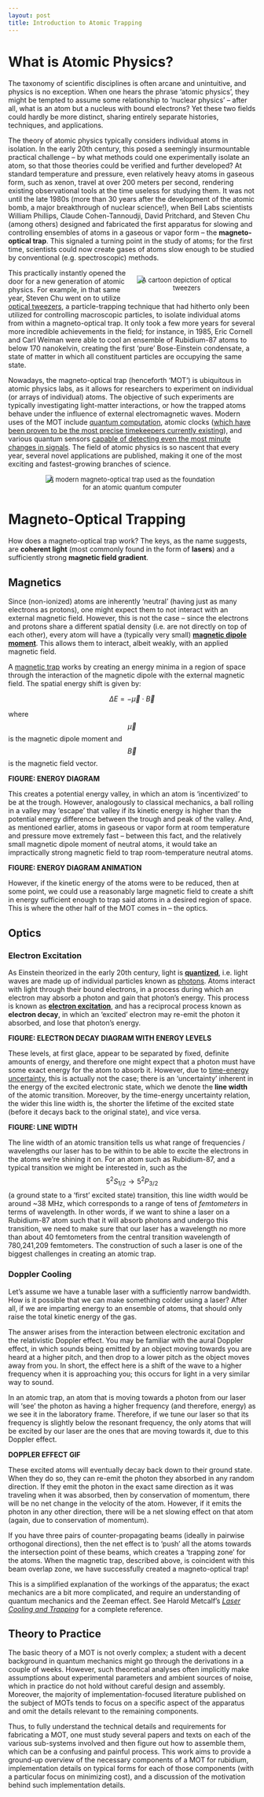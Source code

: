```yaml
---
layout: post
title: Introduction to Atomic Trapping
---
```


# What is Atomic Physics?

The taxonomy of scientific disciplines is often arcane and unintuitive, and physics is no exception. When one hears the phrase ‘atomic physics’, they might be tempted to assume some relationship to ‘nuclear physics’ – after all, what is an atom but a nucleus with bound electrons? Yet these two fields could hardly be more distinct, sharing entirely separate histories, techniques, and applications.

The theory of atomic physics typically considers individual atoms in isolation. In the early 20th century, this posed a seemingly insurmountable practical challenge – by what methods could one experimentally isolate an atom, so that those theories could be verified and further developed? At standard temperature and pressure, even relatively heavy atoms in gaseous form, such as xenon, travel at over 200 meters per second, rendering existing observational tools at the time useless for studying them. It was not until the late 1980s (more than 30 years after the development of the atomic bomb, a major breakthrough of nuclear science!), when Bell Labs scientists William Phillips, Claude Cohen-Tannoudji, David Pritchard, and Steven Chu (among others) designed and fabricated the first apparatus for slowing and controlling ensembles of atoms in a gaseous or vapor form – the **magneto-optical trap**. This signaled a turning point in the study of atoms; for the first time, scientists could now create gases of atoms slow enough to be studied by conventional (e.g. spectroscopic) methods.

<figure style="float: right; margin-left: 20px; width:40%; height:auto;">
<img src="{{site.url}}/static/projects/mot/tweezers.png"/>
     <figcaption style="text-align:center; font-size: 13px; margin-top:-15px;">A cartoon depiction of optical tweezers</figcaption>
</figure>

This practically instantly opened the door for a new generation of atomic physics. For example, in that same year, Steven Chu went on to utilize [optical tweezers](https://en.wikipedia.org/wiki/Optical_tweezers), a particle-trapping technique that had hitherto only been utilized for controlling macroscopic particles, to isolate individual atoms from within a magneto-optical trap. It only took a few more years for several more incredible achievements in the field; for instance, in 1985, Eric Cornell and Carl Weiman were able to cool an ensemble of Rubidium-87 atoms to below 170 nanokelvin, creating the first ‘pure’ Bose-Einstein condensate, a state of matter in which all constituent particles are occupying the same state.

Nowadays, the magneto-optical trap (henceforth ‘MOT’) is ubiquitous in atomic physics labs, as it allows for researchers to experiment on individual (or arrays of individual) atoms. The objective of such experiments are typically investigating light-matter interactions, or how the trapped atoms behave under the influence of external electromagnetic waves. Modern uses of the MOT include [quantum computation](https://siliconangle.com/2021/07/21/atom-computing-exits-stealth-quantum-computing-system-made-atoms-controlled-lasers/), atomic clocks ([which have been proven to be the most precise timekeepers currently existing](https://spectrum.ieee.org/optical-atomic-clock-advantage-expands-electronics)), and various quantum sensors [capable of detecting even the most minute changes in signals](https://syrte.obspm.fr/spip/science/iaci/projets-en-cours/gravimetre/article/gravimetre-a-atomes-froids?lang=en). The field of atomic physics is so nascent that every year, several novel applications are published, making it one of the most exciting and fastest-growing branches of science.

<figure style="display: block;
  margin-left: auto;
  margin-right: auto;
  width: 70%;">
  <!-- width:600px; height:auto;"> -->
<img src="{{site.url}}/static/projects/mot/mot.jpg"/>
     <figcaption style="text-align:center; font-size: 13px; margin-top:-15px;">A modern magneto-optical trap used as the foundation for an atomic quantum computer</figcaption>
</figure>

# Magneto-Optical Trapping

How does a magneto-optical trap work? The keys, as the name suggests, are **coherent light** (most commonly found in the form of **lasers**) and a sufficiently strong **magnetic field gradient**.

## Magnetics

Since (non-ionized) atoms are inherently ‘neutral’ (having just as many electrons as protons), one might expect them to not interact with an external magnetic field. However, this is not the case – since the electrons and protons share a different spatial density (i.e. are not directly on top of each other), every atom will have a (typically very small) [**magnetic dipole moment**](https://en.wikipedia.org/wiki/Magnetic_moment). This allows them to interact, albeit weakly, with an applied magnetic field.

A [magnetic trap](https://en.wikipedia.org/wiki/Magnetic_trap_(atoms)) works by creating an energy minima in a region of space through the interaction of the magnetic dipole with the external magnetic field. The spatial energy shift is given by:

$$\Delta E =- \vec{\mu} \cdot \vec{B}$$

where $$\vec{\mu}$$ is the magnetic dipole moment and $$\vec{B}$$ is the magnetic field vector.

**FIGURE: ENERGY DIAGRAM**

This creates a potential energy valley, in which an atom is ‘incentivized’ to be at the trough. However, analogously to classical mechanics, a ball rolling in a valley may ‘escape’ that valley if its kinetic energy is higher than the potential energy difference between the trough and peak of the valley. And, as mentioned earlier, atoms in gaseous or vapor form at room temperature and pressure move extremely fast – between this fact, and the relatively small magnetic dipole moment of neutral atoms, it would take an impractically strong magnetic field to trap room-temperature neutral atoms.

**FIGURE: ENERGY DIAGRAM ANIMATION**

However, if the kinetic energy of the atoms were to be reduced, then at some point, we could use a reasonably large magnetic field to create a shift in energy sufficient enough to trap said atoms in a desired region of space. This is where the other half of the MOT comes in – the optics.

## Optics

### Electron Excitation

As Einstein theorized in the early 20th century, light is [**quantized**](https://en.wikipedia.org/wiki/Photon), i.e. light waves are made up of individual particles known as [photons](https://en.wikipedia.org/wiki/Photon). Atoms interact with light through their bound electrons, in a process during which an electron may absorb a photon and gain that photon’s energy. This process is known as [**electron excitation**](https://en.wikipedia.org/wiki/Electron_excitation), and has a reciprocal process known as **electron decay**, in which an ‘excited’ electron may re-emit the photon it absorbed, and lose that photon’s energy.

**FIGURE: ELECTRON DECAY DIAGRAM WITH ENERGY LEVELS**

These levels, at first glace, appear to be separated by fixed, definite amounts of energy, and therefore one might expect that a photon must have some exact energy for the atom to absorb it. However, due to [time-energy uncertainty](https://math.ucr.edu/home/baez/uncertainty.html), this is actually not the case; there is an ‘uncertainty’ inherent in the energy of the excited electronic state, which we denote the **line width** of the atomic transition. Moreover, by the time-energy uncertainty relation, the wider this line width is, the shorter the lifetime of the excited state (before it decays back to the original state), and vice versa.

**FIGURE: LINE WIDTH**

The line width of an atomic transition tells us what range of frequencies / wavelengths our laser has to be within to be able to excite the electrons in the atoms we’re shining it on. For an atom such as Rubidium-87, and a typical transition we might be interested in, such as the $$5^2 S_{1/2} \to 5^2 P_{3/2}$$ (a ground state to a ‘first’ excited state) transition, this line width would be around ~38 MHz, which corresponds to a range of tens of *femtometers* in terms of wavelength. In other words, if we want to shine a laser on a Rubidium-87 atom such that it will absorb photons and undergo this transition, we need to make sure that our laser has a wavelength no more than about 40 femtometers from the central transition wavelength of 780,241,209 femtometers. The construction of such a laser is one of the biggest challenges in creating an atomic trap.

### Doppler Cooling

Let’s assume we have a tunable laser with a sufficiently narrow bandwidth. How is it possible that we can make something colder using a laser? After all, if we are imparting energy to an ensemble of atoms, that should only raise the total kinetic energy of the gas.

The answer arises from the interaction between electronic excitation and the relativistic Doppler effect. You may be familiar with the aural Doppler effect, in which sounds being emitted by an object moving towards you are heard at a higher pitch, and then drop to a lower pitch as the object moves away from you. In short, the effect here is a shift of the wave to a higher frequency when it is approaching you; this occurs for light in a very similar way to sound.

In an atomic trap, an atom that is moving towards a photon from our laser will ‘see’ the photon as having a higher frequency (and therefore, energy) as we see it in the laboratory frame. Therefore, if we tune our laser so that its frequency is slightly below the resonant frequency, the only atoms that will be excited by our laser are the ones that are moving towards it, due to this Doppler effect.

**DOPPLER EFFECT GIF**

These excited atoms will eventually decay back down to their ground state. When they do so, they can re-emit the photon they absorbed in any random direction. If they emit the photon in the exact same direction as it was traveling when it was absorbed, then by conservation of momentum, there will be no net change in the velocity of the atom. However, if it emits the photon in any other direction, there will be a net slowing effect on that atom (again, due to conservation of momentum).

If you have three pairs of counter-propagating beams (ideally in pairwise orthogonal directions), then the net effect is to ‘push’ all the atoms towards the intersection point of these beams, which creates a ‘trapping zone’ for the atoms. When the magnetic trap, described above, is coincident with this beam overlap zone, we have successfully created a magneto-optical trap!

This is a simplified explanation of the workings of the apparatus; the exact mechanics are a bit more complicated, and require an understanding of quantum mechanics and the Zeeman effect. See Harold Metcalf’s *[Laser Cooling and Trapping](https://link.springer.com/book/10.1007/978-1-4612-1470-0)* for a complete reference.


## Theory to Practice

The basic theory of a MOT is not overly complex; a student with a decent background in quantum mechanics might go through the derivations in a couple of weeks. However, such theoretical analyses often implicitly make assumptions about experimental parameters and ambient sources of noise, which in practice do not hold without careful design and assembly. Moreover, the majority of implementation-focused literature published on the subject of MOTs tends to focus on a specific aspect of the apparatus and omit the details relevant to the remaining components.

Thus, to fully understand the technical details and requirements for fabricating a MOT, one must study several papers and texts on each of the various sub-systems involved and then figure out how to assemble them, which can be a confusing and painful process. This work aims to provide a ground-up overview of the necessary components of a MOT for rubidium, implementation details on typical forms for each of those components (with a particular focus on minimizing cost), and a discussion of the motivation behind such implementation details.
